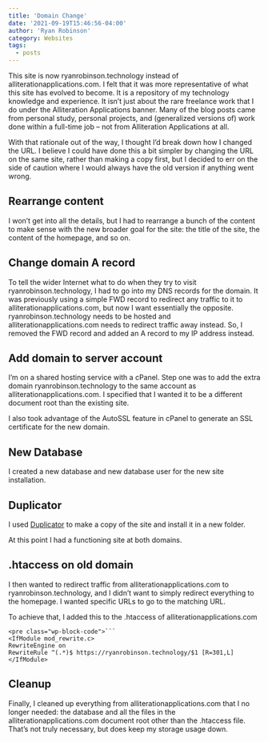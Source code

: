 ```yaml
---
title: 'Domain Change'
date: '2021-09-19T15:46:56-04:00'
author: 'Ryan Robinson'
category: Websites
tags:
  - posts
---
```


This site is now ryanrobinson.technology instead of alliterationapplications.com. I felt that it was more representative of what this site has evolved to become. It is a repository of my technology knowledge and experience. It isn’t just about the rare freelance work that I do under the Alliteration Applications banner. Many of the blog posts came from personal study, personal projects, and (generalized versions of) work done within a full-time job – not from Alliteration Applications at all.

With that rationale out of the way, I thought I’d break down how I changed the URL. I believe I could have done this a bit simpler by changing the URL on the same site, rather than making a copy first, but I decided to err on the side of caution where I would always have the old version if anything went wrong.

## Rearrange content

I won’t get into all the details, but I had to rearrange a bunch of the content to make sense with the new broader goal for the site: the title of the site, the content of the homepage, and so on.

## Change domain A record

To tell the wider Internet what to do when they try to visit ryanrobinson.technology, I had to go into my DNS records for the domain. It was previously using a simple FWD record to redirect any traffic to it to alliterationapplications.com, but now I want essentially the opposite. ryanrobinson.technology needs to be hosted and alliterationapplications.com needs to redirect traffic away instead. So, I removed the FWD record and added an A record to my IP address instead.

## Add domain to server account

I’m on a shared hosting service with a cPanel. Step one was to add the extra domain ryanrobinson.technology to the same account as alliterationapplications.com. I specified that I wanted it to be a different document root than the existing site.

I also took advantage of the AutoSSL feature in cPanel to generate an SSL certificate for the new domain.

## New Database

I created a new database and new database user for the new site installation.

## Duplicator

I used [Duplicator](https://wordpress.org/plugins/duplicator/) to make a copy of the site and install it in a new folder.

At this point I had a functioning site at both domains.

## .htaccess on old domain

I then wanted to redirect traffic from alliterationapplications.com to ryanrobinson.technology, and I didn’t want to simply redirect everything to the homepage. I wanted specific URLs to go to the matching URL.

To achieve that, I added this to the .htaccess of alliterationapplications.com

```
<pre class="wp-block-code">```
<IfModule mod_rewrite.c>
RewriteEngine on
RewriteRule ^(.*)$ https://ryanrobinson.technology/$1 [R=301,L]
</IfModule>
```

## Cleanup

Finally, I cleaned up everything from alliterationapplications.com that I no longer needed: the database and all the files in the alliterationapplications.com document root other than the .htaccess file. That’s not truly necessary, but does keep my storage usage down.
